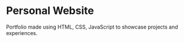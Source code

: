 # Personal Website

Portfolio made using HTML, CSS, JavaScript to showcase projects and experiences.
